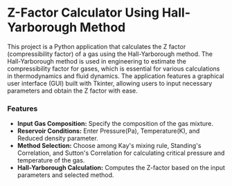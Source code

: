 # Z-Factor Calculator Using Hall-Yarborough Method

This project is a Python application that calculates the Z factor (compressibility factor) of a gas using the Hall-Yarborough method.
The Hall-Yarborough method is used in engineering to estimate the compressibility factor for gases, which is essential for various calculations in thermodynamics and fluid dynamics.
The application features a graphical user interface (GUI) built with Tkinter, allowing users to input necessary parameters and obtain the Z factor with ease.

### Features

- **Input Gas Composition:** Specify the composition of the gas mixture.
- **Reservoir Conditions:** Enter Pressure(Pa), Temperature(K), and Reduced density parameter.
- **Method Selection:** Choose among Kay's mixing rule, Standing's Correlation, and Sutton's Correlation for calculating critical pressure and temperature of the gas.
- **Hall-Yarborough Calculation:** Computes the Z-factor based on the input parameters and selected method.

